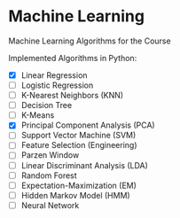 # Machine Learning
Machine Learning Algorithms for the Course

Implemented Algorithms in Python:
- [X] Linear Regression
- [ ] Logistic Regression
- [ ] K-Nearest Neighbors (KNN)
- [ ] Decision Tree
- [ ] K-Means
- [X] Principal Component Analysis (PCA)
- [ ] Support Vector Machine (SVM)
- [ ] Feature Selection (Engineering)
- [ ] Parzen Window
- [ ] Linear Discriminant Analysis (LDA)
- [ ] Random Forest
- [ ] Expectation-Maximization (EM)
- [ ] Hidden Markov Model (HMM)
- [ ] Neural Network
